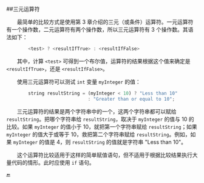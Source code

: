 ##三元运算符


&emsp;&emsp;最简单的比较方式是使用第 3 章介绍的三元（或条件）运算符。一元运算符有一个操作数，二元运算符有两个操作数，所以三元运算符有 3 个操作数。其语法如下：

```javascript
        <test> ? <resultIfTrue> : <resultIfFalse>
```

&emsp;&emsp;其中，计算 `<test>` 可得到一个布尔值，运算符的结果根据这个值来确定是 `<resultIfTrue>`，还是 `<resultIfFalse>`。

&emsp;&emsp;使用三元运算符可以测试 `int` 变量 `myInteger` 的值：

```javascript
        string resultString = (myInteger < 10) ? "Less than 10" 
                              : "Greater than or equal to 10";
```


&emsp;&emsp;三元运算符的结果是两个字符串中的一个，这两个字符串都可以赋给 `resultString`。把哪个字符串给 `resultString`，取决于 `myInteger` 的值与 10 的比较。如果 `myInteger` 的值小于 10，就把第一个字符串赋给 `resultString`；如果 `myInteger` 的值大于或等于 10，救把第二个字符串赋给 `resultString`。例如，如果 `myInteger` 的值是 4，则 `resultString` 的值就是字符串 "Less than 10"。


&emsp;&emsp;这个运算符比较适用于这样的简单赋值语句，但不适用于根据比较结果执行大量代码的情形。此时应使用 `if` 语句。



















🔚